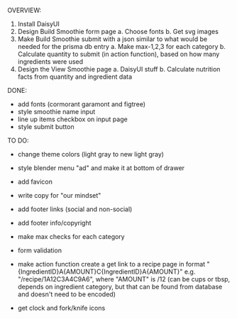 OVERVIEW:

1. Install DaisyUI
2. Design Build Smoothie form page
   a. Choose fonts
   b. Get svg images
3. Make Build Smoothie submit with a json similar to what would be needed for the prisma db entry
   a. Make max-1,2,3 for each category
   b. Calculate quantity to submit (in action function), based on how many ingredients were used
4. Design the View Smoothie page
   a. DaisyUI stuff
   b. Calculate nutrition facts from quantity and ingredient data

DONE:

- add fonts (cormorant garamont and figtree)
- style smoothie name input
- line up items checkbox on input page
- style submit button

TO DO:

- change theme colors (light gray to new light gray)
- style blender menu "ad" and make it at bottom of drawer
- add favicon
- write copy for "our mindset"
- add footer links (social and non-social)
- add footer info/copyright

- make max checks for each category
- form validation
- make action function create a get link to a recipe page in format "{IngredientID}A{AMOUNT}C{IngredientID}A{AMOUNT}" e.g. "/recipe/1A12C3A4C9A6", where "AMOUNT" is /12 (can be cups or tbsp, depends on ingredient category, but that can be found from database and doesn't need to be encoded)

- get clock and fork/knife icons
